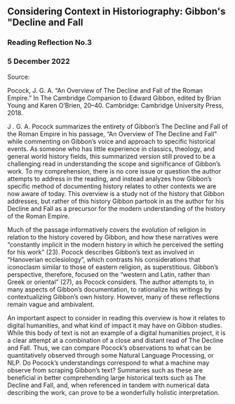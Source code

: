 ## Considering Context in Historiography: Gibbon's "Decline and Fall

### Reading Reflection No.3

### 5 December 2022

Source:

Pocock, J. G. A. “An Overview of The Decline and Fall of the Roman Empire.” In The Cambridge Companion to Edward Gibbon, edited by Brian Young and Karen O’Brien, 20–40. Cambridge: Cambridge University Press, 2018.


J . G. A. Pocock summarizes the entirety of Gibbon’s The Decline and Fall of the Roman Empire in his passage, “An Overview of The Decline and Fall” while commenting on Gibbon’s voice and approach to specific historical events. As someone who has little experience in classics, theology,  and general world history fields, this summarized version still proved to be a challenging read in understanding the scope and significance  of Gibbon’s work. To my comprehension, there is no core issue or question the author attempts to address in the reading, and instead analyzes how Gibbon’s specific method of documenting history relates to other contexts we are now aware of today. This overview is  a study not of the history that Gibbon addresses, but rather of this history Gibbon partook in as the author for his Decline and Fall as a precursor for the modern understanding of the history of the Roman Empire. 

Much of the passage informatively covers the evolution of religion in relation to the history covered by Gibbon, and how these narratives were “constantly implicit in the modern history in which he perceived the setting for his work” (23). Pocock describes Gibbon’s text as involved in “Hanoverian ecclesiology”, which contrasts his considerations that iconoclasm similar to those of eastern religion, as superstitious. Gibbon’s perspective, therefore, focused on the “western and Latin, rather than Greek or oriental” (27), as Pocock considers. The author attempts to, in many aspects of Gibbon’s documentation, to rationalize his writings by contextualizing Gibbon’s own history. However, many of these reflections remain vague and ambivalent.

An important aspect to consider in reading this overview is how it relates to digital humanities, and what kind of impact it may have on Gibbon studies. While this body of text is not an example of a digital humanities project, it is a clear attempt at a combination of a close and distant read of The Decline and Fall. Thus, we can compare Pocock’s observations to what can be quantitatively observed through some Natural Language Processing, or NLP. Do Pocock’s understandings correspond to what a machine may observe from scraping Gibbon’s text? Summaries such as these are beneficial in better comprehending large historical texts such as The Decline and Fall, and, when referenced in tandem with numerical data describing the work, can prove to be a wonderfully holistic interpretation.



```python

```
